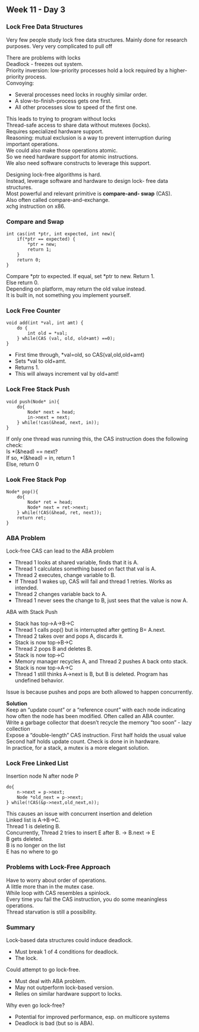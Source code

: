 ## Week 11 - Day 3
### Lock Free Data Structures
Very few people study lock free data structures. Mainly done for research purposes. Very very complicated to pull off

There are problems with locks  
Deadlock - freezes out system.  
Priority inversion: low-priority processes hold a lock required by a higher-priority process.  
Convoying:

* Several processes need locks in roughly similar order. 
* A slow-to-finish-process gets one first.
* All other processes slow to speed of the first one.

This leads to trying to program without locks  
Thread-safe access to share data without mutexes (locks).  
Requires specialized hardware support.  
Reasoning: mutual exclusion is a way to prevent interruption during important operations.  
We could also make those operations atomic.  
So we need hardware support for atomic instructions.  
We also need software constructs to leverage this support.

Designing lock-free algorithms is hard.  
Instead, leverage software and hardware to design lock- free data structures.  
Most powerful and relevant primitive is **compare-and- swap** (CAS).  
Also often called compare-and-exchange.   
xchg instruction on x86.

### Compare and Swap
```
int cas(int *ptr, int expected, int new){ 
    if(*ptr == expected) {
        *ptr = new;
        return 1; 
    }
    return 0; 
}
```

Compare \*ptr to expected. If equal, set \*ptr to new. Return 1.  
Else return 0.  
Depending on platform, may return the old value instead.  
It is built in, not something you implement yourself.

### Lock Free Counter 
```
void add(int *val, int amt) { 
    do {
        int old = *val;
    } while(CAS (val, old, old+amt) ==0);
}
```

* First time through, *val=old, so CAS(val,old,old+amt) 
* Sets *val to old+amt.
* Returns 1.
* This will always increment val by old+amt!

### Lock Free Stack Push
```
void push(Node* in){
    do{
        Node* next = head;
        in->next = next; 
    } while(!cas(&head, next, in));
}
```

If only one thread was running this, the CAS instruction does the following check:  
Is \*(&head) == next?  
If so, \*(&head) = in, return 1  
Else, return 0

### Look Free Stack Pop
```
Node* pop(){ 
    do{
        Node* ret = head;
        Node* next = ret->next; 
    } while(!CAS(&head, ret, next)); 
    return ret;
}
```

### ABA Problem
Lock-free CAS can lead to the ABA problem

* Thread 1 looks at shared variable, finds that it is A.
* Thread 1 calculates something based on fact that val is A.
* Thread 2 executes, change variable to B.
* If Thread 1 wakes up, CAS will fail and thread 1 retries. Works as intended.
* Thread 2 changes variable back to A.
* Thread 1 never sees the change to B, just sees that the value is now A.

ABA with Stack Push

* Stack has top->A->B->C
* Thread 1 calls pop() but is interrupted after getting B= A.next.
* Thread 2 takes over and pops A, discards it.
* Stack is now top->B->C
* Thread 2 pops B and deletes B.
* Stack is now top->C
* Memory manager recycles A, and Thread 2 pushes A back onto stack.
* Stack is now top->A->C
* Thread 1 still thinks A->next is B, but B is deleted. Program has undefined behavior.

Issue is because pushes and pops are both allowed to happen concurrently.

**Solution**  
Keep an “update count” or a “reference count” with each node indicating how often the node has been modified. Often called an ABA counter.  
Write a garbage collector that doesn’t recycle the memory “too soon” - lazy collection  
Expose a “double-length” CAS instruction. First half holds the usual value  
Second half holds update count. Check is done in in hardware.  
In practice, for a stack, a mutex is a more elegant solution.

### Lock Free Linked List
Insertion node N after node P

```
do{
    n->next = p->next;
    Node *old_next = p->next;
} while(!CAS(&p->next,old_next,n));
```

This causes an issue with concurrent insertion and deletion  
Linked list is A->B->C.  
Thread 1 is deleting B.  
Concurrently, Thread 2 tries to insert E after B. -> B.next -> E  
B gets deleted.  
B is no longer on the list  
E has no where to go

### Problems with Lock-Free Approach
Have to worry about order of operations.  
A little more than in the mutex case.  
While loop with CAS resembles a spinlock.  
Every time you fail the CAS instruction, you do some meaningless operations.  
Thread starvation is still a possibility.

### Summary
Lock-based data structures could induce deadlock.

* Must break 1 of 4 conditions for deadlock.
* The lock.

Could attempt to go lock-free.

* Must deal with ABA problem.
* May not outperform lock-based version.
* Relies on similar hardware support to locks.

Why even go lock-free?

* Potential for improved performance, esp. on multicore systems
* Deadlock is bad (but so is ABA).